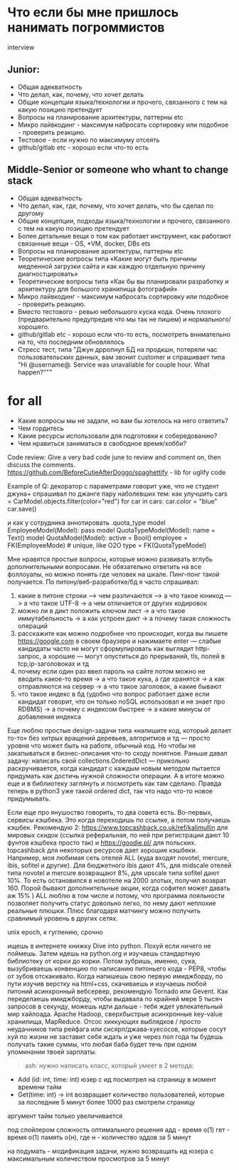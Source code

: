 # Что если бы мне пришлось нанимать погроммистов

interview
## Junior:

* Общая адекватность
* Что делал, как, почему, что хочет делать
* Общие концепции языка/технологии и прочего, связанного с тем на какую позицию претендует
* Вопросы на планирование архитектуры, паттерны etc
* Микро лайвкодинг - максимум набросать сортировку или подобное - проверить реакцию.
* Тестовое - если нужно по максимуму отсеять
* github/gitlab etc - хорошо если что-то есть 

## Middle-Senior or someone who whant to change stack

* Общая адекватность
* Что делал, как, где, почему, что хочет делать, что бы сделал по другому
* Общие концепции, подходы языка/технологии и прочего, связанного с тем на какую позицию претендует
* Более детальные вещи о том как работает инструмент, как работают связанные вещи - OS, *VM, docker, DBs ets
* Вопросы на планирование архитектуры, паттерны etc
* Теоретические вопросы типа «Какие могут быть причины медленной загрузки сайта и как каждую отдельную причину диагностцировать»
* Теоретические вопросы типа «Как бы вы планировали разработку и архитектуру для большого хранилища фотографий»
* Микро лайвкодинг - максимум набросать сортировку или подобное - проверить реакцию.
* Вместо тестового - ревью небольшого куска кода. Очень плохого (предварительно предупредив что мы так не пишем) и нормального/хорошего.
* github/gitlab etc - хорошо если что-то есть, посмотреть внимательно на то, что последним обновлялось
* Стресс тест, типа "Джун дрропнул БД на продкшн, потеряли час пользовательских данных, вам звонит customer и спрашивает типа "Hi @username@. Service was unavaliable for couple hour. What happen?"""

# for all

* Какие вопросы мы не задали, но вам бы хотелось на него ответить?
* Чем гордитесь
* Какие ресурсы использовали для подготовки к собередованию?
* Чем нравиться заниматься в свободное время/хобби?

Code review:
Give a very bad code june to review and comment on, then discuss the comments.
https://github.com/BeforeCutieAfterDoggo/spaghettify - lib for uglify code

Example of Q:
декоратор с параметрами говорит уже, что не студент
джуна+ спрашивал по джанге пару наболевших тем:
как улучшить
cars = CarModel.objects.filter(color="red")
for car in cars:
    car.color = "blue"
    car.save()

и как у сотрудника аннотировать .quota_type
model EmployeeModel(Model):
    pass
model QuotaTypeModel(Model):
    name = Text()
model QuotaModel(Model):
    active = Bool()
    employee = FK(EmployeeMode)  # unique, like O2O
    type = FK(QuotaTypeModel)


Мне нравятся простые вопросы, которые можно развивать вглубь дополнительными вопросами. Не обязательно ответить на все фоллоуапы, но можно понять где человек на шкале. Пинг-понг такой получается.
По питону/веб-разработке/бд я часто спрашивал:
1) какие в питоне строки —> чем различаются —> а что такое юникод —> а что такое UTF-8 -> а чем отличается от других кодировок
2) можно ли в дикт положить ключом лист -> а что такое иммутабельность -> а как устроен дикт -> а почему такая сложность операций
3) расскажите как можно подробнее что происходит, когда вы пишете https://google.com в своем браузере и нажимаете enter — слабые кандидаты часто не могут сформулировать как выглядит http-запрос, а хорошие — могут опуститься до прерываний, tls, полей в tcp,ip-заголовоках и тд
4) почему если один раз ввел пароль на сайте потом можно не вводить какое-то время -> а что такое кука, а где хранятся -> а как отправляются на сервер -> а что такое заголовок, а какие бывают
5) что такое индекс в бд (удобно что вопрос работает даже если кандидат говорит, что он только noSQL использовал и не знает про RDBMS) -> а почему с индексом быстрее -> а какие минусы от добавления индекса

Еще люблю простые design-задачи типа «напишите код, который делает то-то» без хитрых вращений деревьев, алгоритмов и тд — просто уровня что может быть на работе, обычный код. Но чтобы не закапываться в бизнес-описания что-то сходу понятное. Раньше давал задачу: написать свой collections.OrderedDict — прикольно раскручивается, когда кандидат с каждым новым методом пытается придумать как достичь нужной сложности операции. А в итоге можно еще и в библиотеку заглянуть и посмотреть как там сделано. Правда теперь в python3 уже такой ordered dict, так что надо что-то новое придумывать.

Если еще про янушоство говорить, то два совета есть.
Во-первых, сервисы кэшбека. Это когда переходишь по ссылке, а потом получаешь кэшбек.
Рекомендую 2: https://www.topcashback.co.uk/ref/kalimullin для мировых скидок (ссылка реферальная, по ней при регистрации дают 10 фунтов кэшбека просто так) и https://goodie.pl/ для польских.
topcashback для некоторых ресурсов дает хорошие кэшбеки. Например, моя любимая сеть отелей ALL (куда входят novotel, mercure, ibis, sofitel и другие). Для бюджетного ibis дают 4%, для midscale отелей типа novotel и mercure возвращают 8%, для upscale типа sofitel дают 10%. То есть остановился в новотеле на 2000 злотых, получил возврат 160. Порой бывают дополнительные акции, когда софител может давать аж 15% )
ALL люблю в том числе и потому, что программа лояльности позволяет получить статус довольно легко, по нему дают неплохие реальные плюшки. Плюс благодаря матчингу можно получить сравнимый уровень в других сетях.



unix epoch, к гуглению, срочно

ищешь в интернете книжку Dive into python. Похуй если ничего не поймешь. Затем идешь на python.org и изучаешь стандартную библиотеку от корки до корки. Потом зубришь, именно, сука, вызубриваешь конвенцию по написанию питоньего кода - PEP8, чтобы от зубов отскакивало. Когда напишешь свою первую имиджборду, по пути изучив верстку на html+css, скачиваешь и изучаешь любой питоний асинхронный вебсервер, рекомендую Tornado или Gevent. Как переделаешь имиджборду, чтобы выдавала по крайней мере 5 тысяч запросов в секунду, можешь идти дальше - тебя ждет увлекательный мир хайлоада. Apache Hadoop, сверхбыстрые асинхронные key-value хранилища, MapReduce. Отсос хиккующих выблядков / просто неудачников типа рейфага или сисярп/джава-хуесосов, которые сосут хуй по жизни не заставит себя ждать и уже через пол года ты будешь получать такие суммы, что любая баба будет течь при одном упоминании твоей зарплаты.


> ash:
нужно написать класс, который умеет в 2 метода:
- Add (id: int, time: int)
юзер с ид посмотрел на страницу в момент времени тайм
- Get(time: int) -> int
возвращает количество пользователей, которые за последние 5 минут более 1000 раз смотрели страницу

аргумент тайм только увеличивается

под спойлером сложность оптимального решения
адд - время о(1)
гет - время о(1)
память о(н), где н - количество эддов за 5 минут

на подумать - модификация задачи, нужно возвращать ид юзера с максимальным количеством просмотров за 5 минут
